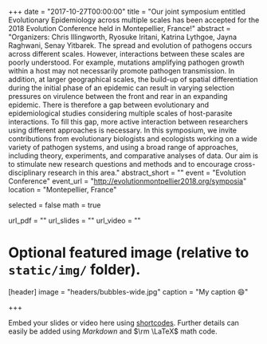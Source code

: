 +++
date = "2017-10-27T00:00:00"
title = "Our joint symposium entitled Evolutionary Epidemiology across multiple scales has been accepted for the 2018 Evolution Conference held in Montepellier, France!"
abstract = "Organizers: Chris Illingworth, Ryosuke Iritani, Katrina Lythgoe, Jayna Raghwani, Senay Yitbarek. The spread and evolution of pathogens occurs across different scales.  However, interactions between these scales are poorly understood.  For example, mutations amplifying pathogen growth within a host may not necessarily promote pathogen transmission. In addition, at larger geographical scales, the build-up of spatial differentiation during the initial phase of an epidemic can result in varying selection pressures on virulence between the front and rear in an expanding epidemic. There is therefore a gap between evolutionary and epidemiological studies considering multiple scales of host-parasite interactions. To fill this gap, more active interaction between researchers using different approaches is necessary. In this symposium, we invite contributions from evolutionary biologists and ecologists working on a wide variety of pathogen systems, and using a broad range of approaches, including theory, experiments, and comparative analyses of data. Our aim is to stimulate new research questions and methods and to encourage cross-disciplinary research in this area."
abstract_short = ""
event = "Evolution Conference"
event_url = "http://evolutionmontpellier2018.org/symposia"
location = "Montepellier, France"

selected = false
math = true

url_pdf = ""
url_slides = ""
url_video = ""

# Optional featured image (relative to `static/img/` folder).
[header]
image = "headers/bubbles-wide.jpg"
caption = "My caption :smile:"

+++

Embed your slides or video here using [shortcodes](https://gcushen.github.io/hugo-academic-demo/post/writing-markdown-latex/). Further details can easily be added using *Markdown* and $\rm \LaTeX$ math code. 
